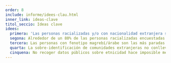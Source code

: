 ```yaml
---
order: 8
include: informe/idees-clau.html
inner_link: ideas-clave
titol_seccio: Ideas clave
idees:
  primera: 'Las personas racializadas y/o con nacionalidad extranjera son más paradas por la policía que las personas blancas y/o con nacionalidad española: por cada persona con nacionalidad española se para 7,4 con nacionalidad extranjera.'
  segona: Alrededor de un 80% de las personas racializadas encuestadas han sido paradas en más de una ocasión.
  tercera: Las personas con fenotipo magrebí/árabe son las más paradas por los cuerpos policiales.
  quarta: La sobre-identificación de comunidades extranjeras no conlleva una mayor efectividad.
  cinquena: No recoger datos públicos sobre etnicidad hace imposible medir el alcance real de la discriminación institucional.
---
```


